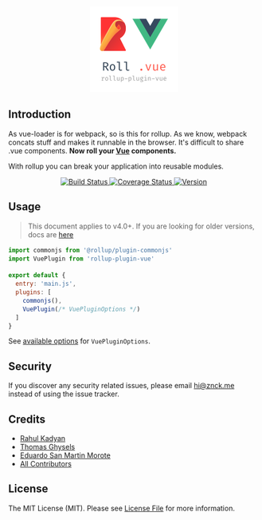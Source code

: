 <div class="text-xs-center" align="center" style="margin: 20px">
  <img src="https://raw.githubusercontent.com/vuejs/rollup-plugin-vue/master/docs/.vuepress/public/logo.png">
</div>

## Introduction

As vue-loader is for webpack, so is this for rollup. As we know, webpack concats stuff and makes it runnable in the browser. It's difficult to share .vue components. **Now roll your [Vue](http://vuejs.org/) components.**

With rollup you can break your application into reusable modules.

<p align="center">
  <a href="https://circleci.com/gh/vuejs/rollup-plugin-vue">
    <img src="https://circleci.com/gh/vuejs/rollup-plugin-vue.svg?style=svg" alt="Build Status" />
  </a>
  <a href="https://coveralls.io/github/znck/rollup-plugin-vue?branch=master">
    <img src="https://coveralls.io/repos/github/znck/rollup-plugin-vue/badge.svg?branch=master&style=flat-square" alt="Coverage Status" />
  </a>
  <a href="https://www.npmjs.com/package/rollup-plugin-vue">
    <img src="https://img.shields.io/npm/v/rollup-plugin-vue.svg?sanitize=true" alt="Version" />
  </a>
</p>

## Usage

> This document applies to v4.0+. If you are looking for older versions, docs are [here](https://github.com/vuejs/rollup-plugin-vue/tree/2.2/docs)

```js
import commonjs from '@rollup/plugin-commonjs' 
import VuePlugin from 'rollup-plugin-vue'

export default {
  entry: 'main.js',
  plugins: [
    commonjs(),
    VuePlugin(/* VuePluginOptions */)
  ]
}
```

See [available options](https://rollup-plugin-vue.vuejs.org/options.html) for `VuePluginOptions`.

## Security

If you discover any security related issues, please email hi@znck.me instead of using the issue tracker.

## Credits

* [Rahul Kadyan](https://github.com/znck)
* [Thomas Ghysels](https://github.com/thgh)
* [Eduardo San Martin Morote](https://github.com/posva)
* [All Contributors][link-contributors]

## License

The MIT License (MIT). Please see [License File](http://znck.me/rollup-plugin-vue/license) for more information.

[link-contributors]: https://github.com/znck/rollup-plugin-vue/graphs/contributors
